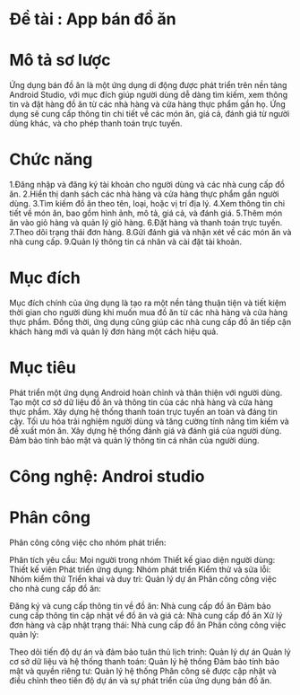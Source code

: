 # Đề tài : App bán đồ ăn
# Mô tả sơ lược
Ứng dụng bán đồ ăn là một ứng dụng di động được phát triển trên nền tảng Android Studio, với mục đích giúp người dùng dễ dàng tìm kiếm, xem thông tin và đặt hàng đồ ăn từ các nhà hàng và cửa hàng thực phẩm gần họ. Ứng dụng sẽ cung cấp thông tin chi tiết về các món ăn, giá cả, đánh giá từ người dùng khác, và cho phép thanh toán trực tuyến.
# Chức năng
1.Đăng nhập và đăng ký tài khoản cho người dùng và các nhà cung cấp đồ ăn.
2.Hiển thị danh sách các nhà hàng và cửa hàng thực phẩm gần người dùng.
3.Tìm kiếm đồ ăn theo tên, loại, hoặc vị trí địa lý.
4.Xem thông tin chi tiết về món ăn, bao gồm hình ảnh, mô tả, giá cả, và đánh giá.
5.Thêm món ăn vào giỏ hàng và quản lý giỏ hàng.
6.Đặt hàng và thanh toán trực tuyến.
7.Theo dõi trạng thái đơn hàng.
8.Gửi đánh giá và nhận xét về các món ăn và nhà cung cấp.
9.Quản lý thông tin cá nhân và cài đặt tài khoản.
# Mục đích
Mục đích chính của ứng dụng là tạo ra một nền tảng thuận tiện và tiết kiệm thời gian cho người dùng khi muốn mua đồ ăn từ các nhà hàng và cửa hàng thực phẩm. Đồng thời, ứng dụng cũng giúp các nhà cung cấp đồ ăn tiếp cận khách hàng mới và quản lý đơn hàng một cách hiệu quả.
# Mục tiêu
Phát triển một ứng dụng Android hoàn chỉnh và thân thiện với người dùng.
Tạo một cơ sở dữ liệu đồ ăn và thông tin của các nhà hàng và cửa hàng thực phẩm.
Xây dựng hệ thống thanh toán trực tuyến an toàn và đáng tin cậy.
Tối ưu hóa trải nghiệm người dùng và tăng cường tính năng tìm kiếm và đề xuất món ăn.
Xây dựng hệ thống đánh giá và đánh giá của người dùng.
Đảm bảo tính bảo mật và quản lý thông tin cá nhân của người dùng.
# Công nghệ: Androi studio
# Phân công
Phân công công việc cho nhóm phát triển:

Phân tích yêu cầu: Mọi người trong nhóm
Thiết kế giao diện người dùng: Thiết kế viên
Phát triển ứng dụng: Nhóm phát triển
Kiểm thử và sửa lỗi: Nhóm kiểm thử
Triển khai và duy trì: Quản lý dự án
Phân công công việc cho nhà cung cấp đồ ăn:

Đăng ký và cung cấp thông tin về đồ ăn: Nhà cung cấp đồ ăn
Đảm bảo cung cấp thông tin cập nhật về đồ ăn và giá cả: Nhà cung cấp đồ ăn
Xử lý đơn hàng và cập nhật trạng thái: Nhà cung cấp đồ ăn
Phân công công việc quản lý:

Theo dõi tiến độ dự án và đảm bảo tuân thủ lịch trình: Quản lý dự án
Quản lý cơ sở dữ liệu và hệ thống thanh toán: Quản lý hệ thống
Đảm bảo tính bảo mật và quyền riêng tư: Quản lý hệ thống
Phân công sẽ được cập nhật và điều chỉnh theo tiến độ dự án và sự phát triển của ứng dụng bán đồ ăn.
